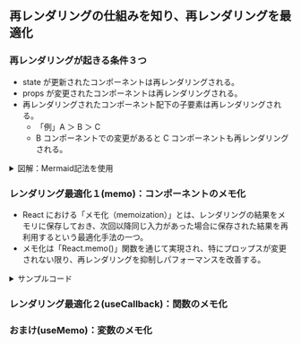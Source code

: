 ## 再レンダリングの仕組みを知り、再レンダリングを最適化

### 再レンダリングが起きる条件３つ

- state が更新されたコンポーネントは再レンダリングされる。
- props が変更されたコンポーネントは再レンダリングされる。
- 再レンダリングされたコンポーネント配下の子要素は再レンダリングされる。
  - 「例」A ＞ B ＞ C
  - B コンポーネントでの変更があると C コンポーネントも再レンダリングされる。

<details><summary>図解：Mermaid記法を使用</summary>

```mermaid
graph TD;
A[ステート変更] -->|再レンダリング| B[ステートを持つコンポーネント]
A -->|再レンダリング| C[依存する子コンポーネント]
D[プロップス変更] -->|再レンダリング| E[プロップスを受け取る子コンポーネント]
F[親コンポーネントの再レンダリング] -->|再レンダリング| G[子コンポーネント]
```

</details>

### レンダリング最適化１(memo)：コンポーネントのメモ化

- React における「メモ化（memoization）」とは、レンダリングの結果をメモリに保存しておき、次回以降同じ入力があった場合に保存された結果を再利用するという最適化手法の一つ。
- メモ化は「React.memo()」関数を通じて実現され、特にプロップスが変更されない限り、再レンダリングを抑制しパフォーマンスを改善する。

<details><summary>サンプルコード</summary>

```js
import { memo } from "react";

const ChildArea = memo((props) => {
  const { open, onClickClose } = props;
});
```

</details>

### レンダリング最適化２(useCallback)：関数のメモ化

### おまけ(useMemo)：変数のメモ化

